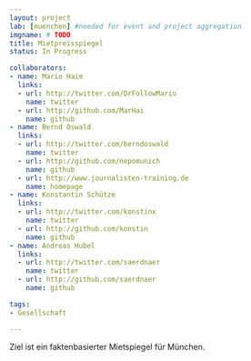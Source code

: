 ```yaml
---
layout: project
lab: [muenchen] #needed for event and project aggregation
imgname: # TODO
title: Mietpreisspiegel
status: In Progress

collaborators:
- name: Mario Haim
  links:
  - url: http://twitter.com/DrFollowMario
    name: twitter
  - url: http://github.com/MarHai
    name: github
- name: Bernd Oswald
  links:
  - url: http://twitter.com/berndoswald
    name: twitter
  - url: http://github.com/nepomunich
    name: github
  - url: http://www.journalisten-training.de
    name: homepage
- name: Konstantin Schütze
  links:
  - url: http://twitter.com/konstinx
    name: twitter
  - url: http://github.com/konstin
    name: github
- name: Andreas Hubel
  links:
  - url: http://twitter.com/saerdnaer
    name: twitter
  - url: http://github.com/saerdnaer
    name: github

tags:
- Gesellschaft

---
```


Ziel ist ein faktenbasierter Mietspiegel für München.
